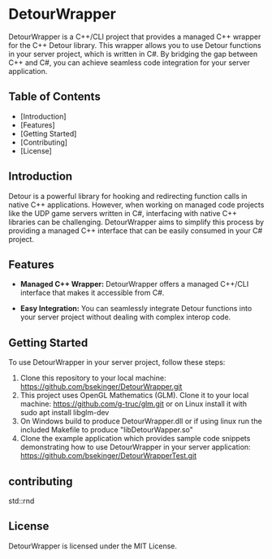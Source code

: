 # DetourWrapper

DetourWrapper is a C++/CLI project that provides a managed C++ wrapper for the C++ Detour library. This wrapper allows you to use Detour functions in your server project, which is written in C#. By bridging the gap between C++ and C#, you can achieve seamless code integration for your server application.

## Table of Contents

- [Introduction]
- [Features]
- [Getting Started]
- [Contributing]
- [License]

## Introduction

Detour is a powerful library for hooking and redirecting function calls in native C++ applications. However, when working on managed code projects like the UDP game servers written in C#, interfacing with native C++ libraries can be challenging. DetourWrapper aims to simplify this process by providing a managed C++ interface that can be easily consumed in your C# project.

## Features

- **Managed C++ Wrapper:** DetourWrapper offers a managed C++/CLI interface that makes it accessible from C#.

- **Easy Integration:** You can seamlessly integrate Detour functions into your server project without dealing with complex interop code.

## Getting Started

To use DetourWrapper in your server project, follow these steps:

1. Clone this repository to your local machine:
   https://github.com/bsekinger/DetourWrapper.git
2. This project uses OpenGL Mathematics (GLM). Clone it to your local machine:
	https://github.com/g-truc/glm.git
	or on Linux install it with sudo apt install libglm-dev
3. On Windows build to produce DetourWrapper.dll
	or if using linux run the included Makefile to produce "libDetourWapper.so"
4. Clone the example application which provides sample code snippets demonstrating how to use DetourWrapper in your server application:
	https://github.com/bsekinger/DetourWrapperTest.git

## contributing
std::rnd

## License
DetourWrapper is licensed under the MIT License.